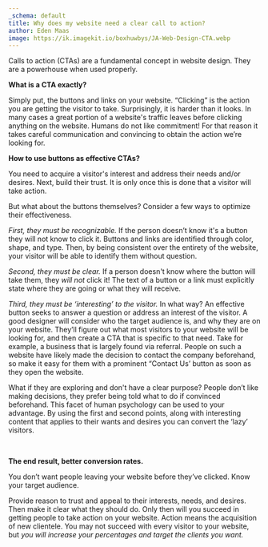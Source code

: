 ```yaml
---
_schema: default
title: Why does my website need a clear call to action?
author: Eden Maas
image: https://ik.imagekit.io/boxhuwbys/JA-Web-Design-CTA.webp
---
```

Calls to action (CTAs) are a fundamental concept in website design. They are a powerhouse when used properly.

**What is a CTA exactly?**

Simply put, the buttons and links on your website. “Clicking” is the action you are getting the visitor to take. Surprisingly, it is harder than it looks. In many cases a great portion of a website's traffic leaves before clicking anything on the website. Humans do not like commitment! For that reason it takes careful communication and convincing to obtain the action we’re looking for.

**How to use buttons as effective CTAs?**

You need to acquire a visitor's interest and address their needs and/or desires. Next, build their trust. It is only once this is done that a visitor will take action.

But what about the buttons themselves? Consider a few ways to optimize their effectiveness.

*First, they must be recognizable.* If the person doesn’t know it's a button they will not know to click it. Buttons and links are identified through color, shape, and type. Then, by being consistent over the entirety of the website, your visitor will be able to identify them without question.

*Second, they must be clear.* If a person doesn't know where the button will take them, they *will not* click it! The text of a button or a link must explicitly state where they are going or what they will receive.

*Third, they must be ‘interesting’ to the visitor.* In what way? An effective button seeks to answer a question or address an interest of the visitor. A good designer will consider who the target audience is, and why they are on your website. They’ll figure out what most visitors to your website will be looking for, and then create a CTA that is specific to that need. Take for example, a business that is largely found via referral. People on such a website have likely made the decision to contact the company beforehand, so make it easy for them with a prominent “Contact Us’ button as soon as they open the website.

What if they are exploring and don't have a clear purpose? People don’t like making decisions, they prefer being told what to do if convinced beforehand. This facet of human psychology can be used to your advantage. By using the first and second points, along with interesting content that applies to their wants and desires you can convert the ‘lazy’ visitors.

&nbsp;

**The end result, better conversion rates.**

You don’t want people leaving your website before they’ve clicked. Know your target audience.

Provide reason to trust and appeal to their interests, needs, and desires. Then make it clear what they should do. Only then will you succeed in getting people to take action on your website. Action means the acquisition of new clientele. You may not succeed with every visitor to your website, but *you will increase your percentages and target the clients you want.*